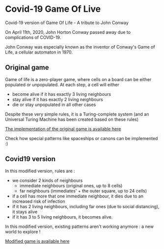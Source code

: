 # Covid-19 Game Of Live
Covid-19 version of Game Of Life - A tribute to John Conway

On April 11th, 2020, John Horton Conway passed away due to complications of COVID-19.

John Conway was especially known as the inventor of Conway's Game of Life, a cellular automaton in 1970.

## Original game
Game of life is a zero-player game, where cells on a board can be either populated or unpopulated. At each step, a cell will either
* become alive if it has exactly 3 living neighbours 
* stay alive if it has exactly 2 living neighbours 
* die or stay unpopulated in all other cases

Despite these very simple rules, it is a Turing-complete system (and an Universal Turing Machine has been created based on these rules)

[The implementation of the original game is available here](https://dpamar.github.io/covidgameoflife/index-original.html)

Check how special patterns like spaceships or canons can be implemented :)

## Covid19 version
In this modified version, rules are :
* we consider 2 kinds of neighbours
  * immediate neighbours (original ones, up to 8 cells)
  * far neighbours (immediates' + the outer square, up to 24 cells)
* if a cell has more that one immediate neighbour, it dies due to an increased risk of infection
* if it has 2 living neighbours, including far ones (due to social distancing), it stays alive
* if it has 3 to 5 living neighbours, it becomes alive.

In this modified version, existing patterns aren't working anymore : a new world to explore !

[Modified game is available here](https://dpamar.github.io/covidgameoflife/index.html)
